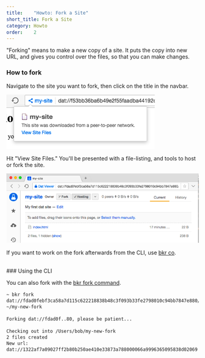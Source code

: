 ```yaml
---
title:    "Howto: Fork a Site"
short_title: Fork a Site
category: Howto
order:    2
---
```


"Forking" means to make a new copy of a site.
It puts the copy into new URL, and gives you control over the files, so that you can make changes.


### How to fork

Navigate to the site you want to fork, then click on the title in the navbar.

<img src="/img/getting-started-screen-siteinfo.png" class="bordered">

Hit "View Site Files."
You'll be presented with a file-listing, and tools to host or fork the site.

<img src="/img/getting-started-screen-datviewer.png" class="bordered">

If you want to work on the fork afterwards from the CLI, use [bkr co](https://github.com/beakerbrowser/bkr#checkout).

<br>
### Using the CLI

You can also fork with the [bkr fork command](https://github.com/beakerbrowser/bkr#fork).

```
~ bkr fork dat://fdad0febf3ca58a7d115c622218838b48c3f093b33fe2798010c94bb7847e880/ ~/my-new-fork

Forking dat://fdad0f..80, please be patient...

Checking out into /Users/bob/my-new-fork
2 files created
New url: dat://1322af7a09027ff2b80b250ae410e33873a788000066a9996365095838d02069
```